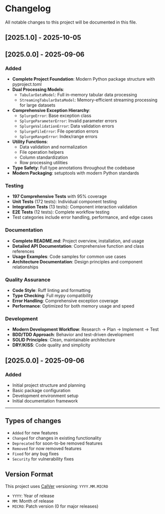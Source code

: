 # Changelog

All notable changes to this project will be documented in this file.


## [2025.1.0] - 2025-10-05

## [2025.0.0] - 2025-09-06

### Added
- **Complete Project Foundation**: Modern Python package structure with pyproject.toml
- **Dual Processing Models**:
  - `TabularDataModel`: Full in-memory tabular data processing
  - `StreamingTabularDataModel`: Memory-efficient streaming processing for large datasets
- **Comprehensive Exception Hierarchy**:
  - `SplurgeError`: Base exception class
  - `SplurgeParameterError`: Invalid parameter errors
  - `SplurgeValidationError`: Data validation errors
  - `SplurgeFileError`: File operation errors
  - `SplurgeRangeError`: Index/range errors
- **Utility Functions**:
  - Data validation and normalization
  - File operation helpers
  - Column standardization
  - Row processing utilities
- **Type Safety**: Full type annotations throughout the codebase
- **Modern Packaging**: setuptools with modern Python standards

### Testing
- **197 Comprehensive Tests** with 95% coverage
- **Unit Tests** (172 tests): Individual component testing
- **Integration Tests** (13 tests): Component interaction validation
- **E2E Tests** (12 tests): Complete workflow testing
- Test categories include error handling, performance, and edge cases

### Documentation
- **Complete README.md**: Project overview, installation, and usage
- **Detailed API Documentation**: Comprehensive function and class references
- **Usage Examples**: Code samples for common use cases
- **Architecture Documentation**: Design principles and component relationships

### Quality Assurance
- **Code Style**: Ruff linting and formatting
- **Type Checking**: Full mypy compatibility
- **Error Handling**: Comprehensive exception coverage
- **Performance**: Optimized for both memory usage and speed

### Development
- **Modern Development Workflow**: Research → Plan → Implement → Test
- **BDD/TDD Approach**: Behavior and test-driven development
- **SOLID Principles**: Clean, maintainable architecture
- **DRY/KISS**: Code quality and simplicity

## [2025.0.0] - 2025-09-06

### Added
- Initial project structure and planning
- Basic package configuration
- Development environment setup
- Initial documentation framework

---

## Types of changes
- `Added` for new features
- `Changed` for changes in existing functionality
- `Deprecated` for soon-to-be removed features
- `Removed` for now removed features
- `Fixed` for any bug fixes
- `Security` for vulnerability fixes

## Version Format
This project uses [CalVer](https://calver.org/) versioning: `YYYY.MM.MICRO`

- `YYYY`: Year of release
- `MM`: Month of release
- `MICRO`: Patch version (0 for major releases)
